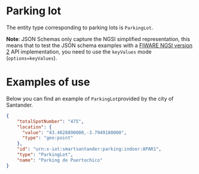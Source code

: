 # Parking lot

The entity type corresponding to parking lots is `ParkingLot`.

**Note**: JSON Schemas only capture the NGSI simplified representation, this means that to test the JSON schema examples with
a [FIWARE NGSI version 2](http://fiware.github.io/specifications/ngsiv2/stable) API implementation, you need to use the `keyValues`
mode (`options=keyValues`).

# Examples of use

Below you can find an example of `ParkingLot`provided by the city of Santander.

```json
{
    "totalSpotNumber": "475",
    "location": {
      "value": "43.4628890000,-3.7949180000",
      "type": "geo:point"
    },
    "id": "urn:x-iot:smartsantander:parking:indoor:APAR1",
    "type": "ParkingLot",
    "name": "Parking de Puertochico"
}
```